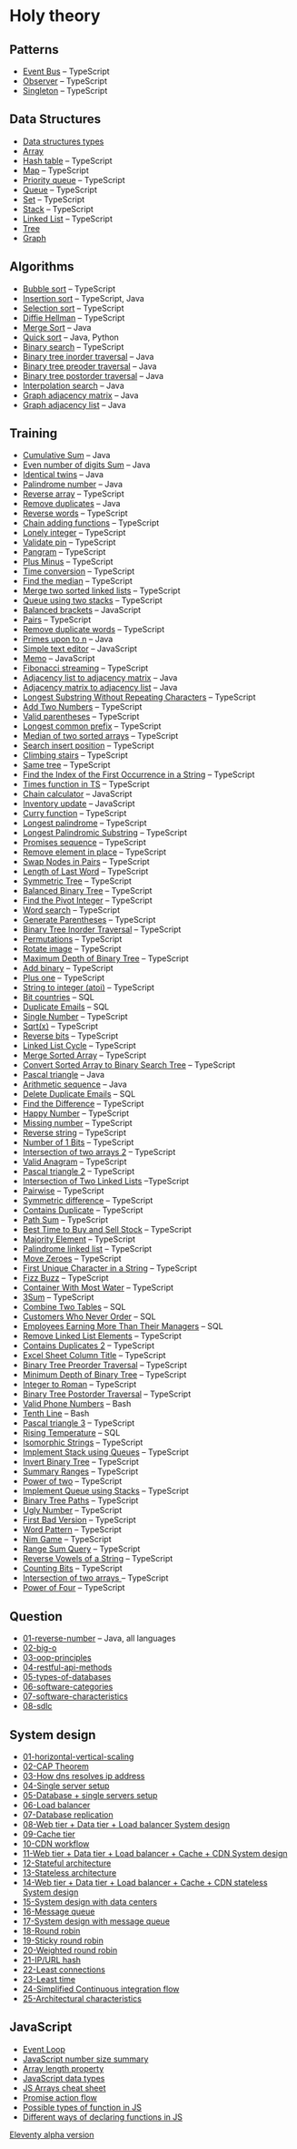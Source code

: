 # Holy theory

## Patterns

* [Event Bus](/patterns/event-bus.md) – TypeScript
* [Observer](/patterns/observer.md) – TypeScript
* [Singleton](/patterns/singleton.md) – TypeScript

## Data Structures

* [Data structures types](/structures/data-structures-types.md)
* [Array](/structures/array.md)
* [Hash table](/structures/hash-table.md) – TypeScript
* [Map](/structures/map.md) – TypeScript
* [Priority queue](/structures/priority-queue.md) – TypeScript
* [Queue](/structures/queue.md) – TypeScript
* [Set](/structures/set.md) – TypeScript
* [Stack](/structures/stack.md) – TypeScript
* [Linked List](/structures/linked-list.md) – TypeScript
* [Tree](/structures/tree.md)
* [Graph](/structures/graph.md)

## Algorithms

* [Bubble sort](/algorithms/bubble-sort.md) – TypeScript
* [Insertion sort](/algorithms/insertion-sort.md) – TypeScript, Java
* [Selection sort](/algorithms/selection-sort.md) – TypeScript
* [Diffie Hellman](/algorithms/bubble-sort.md) – TypeScript
* [Merge Sort](/algorithms/merge-sort.md) – Java
* [Quick sort](/algorithms/quick-sort.md) – Java, Python
* [Binary search](/algorithms/binary-search.md) – TypeScript
* [Binary tree inorder traversal](/algorithms/binary-tree-in-order-traversal.md) – Java
* [Binary tree preoder traversal](/algorithms/binary-tree-preorder-traversal.md) – Java
* [Binary tree postorder traversal](/algorithms/binary-tree-postorder-traversal.md) – Java
* [Interpolation search](/algorithms/interpolation-search.md) – Java
* [Graph adjacency matrix](./algorithms/graph-adjacency-matrix.md) – Java
* [Graph adjacency list]('./algorithms/graph-adjacency-list.md') – Java

## Training

* [Cumulative Sum](/training/cumulative-sum.md) – Java
* [Even number of digits Sum](/training/even-number-of-digits.md) – Java
* [Identical twins](/training/identical-twins.md) – Java
* [Palindrome number](/training/palindrome-number.md) – Java
* [Reverse array](/training/reverse-array.md) – TypeScript
* [Remove duplicates](/training/remove-duplicates.md) – Java
* [Reverse words](/training/reverse-words.md) – TypeScript
* [Chain adding functions](/training/chain-adding-functions.md) – TypeScript
* [Lonely integer](/training/lonely-integer.md) – TypeScript
* [Validate pin](/training/validate-pin.md) – TypeScript
* [Pangram](/training/pangram.md) – TypeScript
* [Plus Minus](/training/plus-minus.md) – TypeScript
* [Time conversion](/training/time-conversion.md) – TypeScript
* [Find the median](/training/find-the-median.md) – TypeScript
* [Merge two sorted linked lists](/training/merge-two-sorted-linked-lists.md) – TypeScript
* [Queue using two stacks](/training/queue-using-two-stacks.md) – TypeScript
* [Balanced brackets](/training/balanced-brackets.md) – JavaScript
* [Pairs](/training/pairs.md) – TypeScript
* [Remove duplicate words](/training/remove-duplicate-words.md) – TypeScript
* [Primes upon to n](/training/primes-upon-to-n.md) – Java
* [Simple text editor](/training/simple-text-editor.md) – JavaScript
* [Memo](/training/memo.md) – JavaScript
* [Fibonacci streaming](/training/fibonacci-streaming.md) – TypeScript
* [Adjacency list to adjacency matrix](/training/adjacency-list-to-adjacency-matrix.md) – Java
* [Adjacency matrix to adjacency list](/training/adjacency-matrix-to-adjacency-list.md) – Java
* [Longest Substring Without Repeating Characters](/training/longest-substring-without-repeating-characters.md) – TypeScript
* [Add Two Numbers](./training/add-two-number.md) – TypeScript
* [Valid parentheses](./training/valid-parentheses.md) – TypeScript
* [Longest common prefix](./training/longest-common-prefix.md) – TypeScript
* [Median of two sorted arrays](./training/median-of-two-sorted-arrays.md) – TypeScript
* [Search insert position](./training/search-intest-position.md) – TypeScript
* [Climbing stairs](./training/climbing-stairs.md) – TypeScript
* [Same tree](./training/same-tree.md) – TypeScript
* [Find the Index of the First Occurrence in a String](./training/find-the-index-of-the-first-occurrence-in-a-tring.md) – TypeScript
* [Times function in TS](./training/times-function-js.md) – TypeScript
* [Chain calculator](./training/chain-calculator.md) – JavaScript
* [Inventory update](./training/inventory-update.md) – JavaScript
* [Curry function](./training/curry-finction.md) – TypeScript
* [Longest palindrome](./training/longest-palindrome.md) – TypeScript
* [Longest Palindromic Substring](./training/longest-palindromic-substring.md) – TypeScript
* [Promises sequence]('./training/promises-sequence.md') – TypeScript
* [Remove element in place]('./training/remove-element-in-place.md') – TypeScript
* [Swap Nodes in Pairs]('./training/swap-nodes-in-pairs.md') – TypeScript
* [Length of Last Word]('./training/length-of-last-word.md') – TypeScript
* [Symmetric Tree]('./training/symmetric-tree.md') – TypeScript
* [Balanced Binary Tree]('./training/balanced-binary-tree.md') – TypeScript
* [Find the Pivot Integer]('./training/../../training/find-the-pivot-integer.md') – TypeScript
* [Word search]('./training/word-search.md') – TypeScript
* [Generate Parentheses]('./training/generate-parentheses.md') – TypeScript
* [Binary Tree Inorder Traversal]('./training/binary-tree-inorder-traversal.md') – TypeScript
* [Permutations]('./training/permutations.md') – TypeScript
* [Rotate image]('./training/rotate-image.md') – TypeScript
* [Maximum Depth of Binary Tree]('./training/maximum-depth-of-binary-tree.md') – TypeScript
* [Add binary]('./training/add-binary.md') – TypeScript
* [Plus one](./training/plus-one.md) – TypeScript
* [String to integer (atoi)](./training/string-to-integer-atoi.md) – TypeScript
* [Bit countries](./training/big-countries.md) – SQL
* [Duplicate Emails](./training/duplicate-emails.md) – SQL
* [Single Number](./training/single-number.md) – TypeScript
* [Sqrt(x)](./training/sqrt(x).md) – TypeScript
* [Reverse bits](./training/reverse-bits.md) – TypeScript
* [Linked List Cycle](./training/linked-list-cycle.md) – TypeScript
* [Merge Sorted Array](./training/merge-sorted-array.md) – TypeScript
* [Convert Sorted Array to Binary Search Tree](./training/convert-sorted-array-to-binary-search-tree.md) – TypeScript
* [Pascal triangle](./training/pascal-triangle.md) – Java
* [Arithmetic sequence](./training/arithmetic-sequence.md) – Java
* [Delete Duplicate Emails](./training/delete-duplicates-emails.md) – SQL
* [Find the Difference](./training/find-the-diffrenece.md) – TypeScript
* [Happy Number](./training/happy-number.md) – TypeScript
* [Missing number](./training/missing-number.md) – TypeScript
* [Reverse string](./training/reverse-string.md) – TypeScript
* [Number of 1 Bits]('./training/number-of-1-bits.md') – TypeScript
* [Intersection of two arrays 2]('./training/intersection-of-two-arrays-2.md') – TypeScript
* [Valid Anagram]('./training/valid-anagram.md') – TypeScript
* [Pascal triangle 2]('./training/pascal-triangle-2.md') – TypeScript
* [Intersection of Two Linked Lists]('./training/intersection-of-two-linked-lists.md') –TypeScript
* [Pairwise](/training/bubble-sort.md) – TypeScript
* [Symmetric difference](/training/symmetric-difference.md) – TypeScript
* [Contains Duplicate](./training/contains-duplicates.md) – TypeScript
* [Path Sum](./training/path-sum.md) – TypeScript
* [Best Time to Buy and Sell Stock](./training/best-time-to-buy-and-sell-stock.md) – TypeScript
* [Majority Element](./training/majority-element.md) – TypeScript
* [Palindrome linked list](./training/palindrome-linked-list.md) – TypeScript
* [Move Zeroes](./training/move-zerod.md) – TypeScript
* [First Unique Character in a String](./training/first-unique-character-in-a-string.md) – TypeScript
* [Fizz Buzz](./training/fizz-buzz.md) – TypeScript
* [Container With Most Water](./training/container-with-most-water.md) – TypeScript
* [3Sum](./training/3sum.md) – TypeScript
* [Combine Two Tables](./training/combine-two-tables.md) – SQL
* [Customers Who Never Order](./training/customers-who-never-order.md) – SQL
* [Employees Earning More Than Their Managers](./training/employees-earning-more-than-their-managers.md) – SQL
* [Remove Linked List Elements](./training/remove-linked-list-elements.md) – TypeScript
* [Contains Duplicates 2](./training/contains-duplicates-2.md) – TypeScript
* [Excel Sheet Column Title](./training/excel-sheet-column-title.md) – TypeScript
* [Binary Tree Preorder Traversal](./training/binary-tree-preorder-traversal.md) – TypeScript
* [Minimum Depth of Binary Tree](./training/minimum-depth-of-binary-tree.md) – TypeScript
* [Integer to Roman](./training/integer-to-roman.md) – TypeScript
* [Binary Tree Postorder Traversal](./training/binary-tree-postorder-traversal.md) – TypeScript
* [Valid Phone Numbers](./training/valid-phone-numbers.md) – Bash
* [Tenth Line](./training/tenth-line.md) – Bash
* [Pascal triangle 3](./training/pascal-triangle-3.md) – TypeScript
* [Rising Temperature](./training/rising-temperature.md) – SQL
* [Isomorphic Strings](./training/isomorphic-string.md) – TypeScript
* [Implement Stack using Queues](./training/implement-stack-using-queues.md) – TypeScript
* [Invert Binary Tree](./training/invert-binary-tree.md) – TypeScript
* [Summary Ranges](./training/summary-ranges.md) – TypeScript
* [Power of two](./training/power-of-two.md) – TypeScript
* [Implement Queue using Stacks](./training/implement-queue-usin-stack.md) – TypeScript
* [Binary Tree Paths](./training/binary-tree-paths.md) – TypeScript
* [Ugly Number](./training/ugly-number.md) – TypeScript
* [First Bad Version](./training/firts-bad-version.md) – TypeScript
* [Word Pattern](./training/word-pattern.md) – TypeScript
* [Nim Game](./training/nim-game.md) – TypeScript
* [Range Sum Query](./training/range-sum-query.md) – TypeScript
* [Reverse Vowels of a String](./training/reverse-vowels-of-a-string.md) – TypeScript
* [Counting Bits](./training/counting-bits.md) – TypeScript
* [Intersection of two arrays ](./training/intersections-of-two-arrays.md) – TypeScript
* [Power of Four](./training/power-of-four.md) – TypeScript

## Question
* [01-reverse-number](/questions/01-reverse-number.md) – Java, all languages
* [02-big-o](/questions/02-big-o.md)
* [03-oop-principles](/questions/03-oop-principles.md)
* [04-restful-api-methods](/questions/04-restful-api-methods.md)
* [05-types-of-databases](/questions/05-types-of-databases.md)
* [06-software-categories](/questions/06-software-categories.md)
* [07-software-characteristics](/questions/07-software-characteristics.md)
* [08-sdlc](/questions/08-sdlc.md)
## System design

* [01-horizontal-vertical-scaling](/system-design/01-horizontal-vertical-scaling.md)
* [02-CAP Theorem](/system-design/02-cap-theorem.md)
* [03-How dns resolves ip address](/system-design/03-how-dsn-resovles-ip.md)
* [04-Single server setup](/system-design/04-single-servier-setup.md)
* [05-Database + single servers setup](/system-design/05-database-single-servers-setup.md)
* [06-Load balancer](/system-design/06-load-balancer.md)
* [07-Database replication](/system-design/07-database-replication.md)
* [08-Web tier + Data tier + Load balancer System design](/system-design/08-web-tier-data-tier-load-balancer-system-desing.md)
* [09-Cache tier](/system-design/09-cache-tier.md)
* [10-CDN workflow](/system-design/10-cdn-workflow.md)
* [11-Web tier + Data tier + Load balancer + Cache + CDN System design](/system-design/11-web-tier-data-tier-load-balancer-cache-cdn-system-design.md)
* [12-Stateful architecture](/system-design/12-stateful-architecture.md)
* [13-Stateless architecture](/system-design/13-stateless-architecture.md)
* [14-Web tier + Data tier + Load balancer + Cache + CDN stateless System design](/system-design/14-web-tier-data-tier-load-balancer-cache-cdn-stateless-system-design.md)
* [15-System design with data centers](/system-design/15-system-design-with-data-centres.md)
* [16-Message queue](/system-design/16-message-queue.md)
* [17-System design with message queue](/system-design/17-system-design-with-message-queue.md)
* [18-Round robin](/system-design/18-round-robin.md)
* [19-Sticky round robin](/system-design/19-sticky-round-robin.md)
* [20-Weighted round robin](/system-design/20-weighted-round-robin.md)
* [21-IP/URL hash](/system-design/21-ip-url-hash.md)
* [22-Least connections](/system-design/22-least-connections.md)
* [23-Least time](/system-design/23-least-time.md)
* [24-Simplified Continuous integration flow](/system-design/24-simplified-continious-integration-flow.md)
* [25-Architectural characteristics](./system-design/25-architectual-characteristics.md)

## JavaScript

* [Event Loop](/javascript/event-loop.md)
* [JavaScript number size summary](./javascript/javascript-number-size-summary.md)
* [Array length property](./javascript/array-length-property.md)
* [JavaScript data types](./javascript/javascript-data-types.md)
* [JS Arrays cheat sheet](./javascript/js-arrays-cheat-sheet.md)
* [Promise action flow](./javascript/promise-action-flow.md)
* [Possible types of function in JS](./javascript/possible-types-of-functions-in-js.md)
* [Different ways of declaring functions in JS](./javascript/different-ways-of-declaring-a-function-in-js.md)


[Eleventy alpha version ](https://eleventy-vladimir-test.netlify.app/)